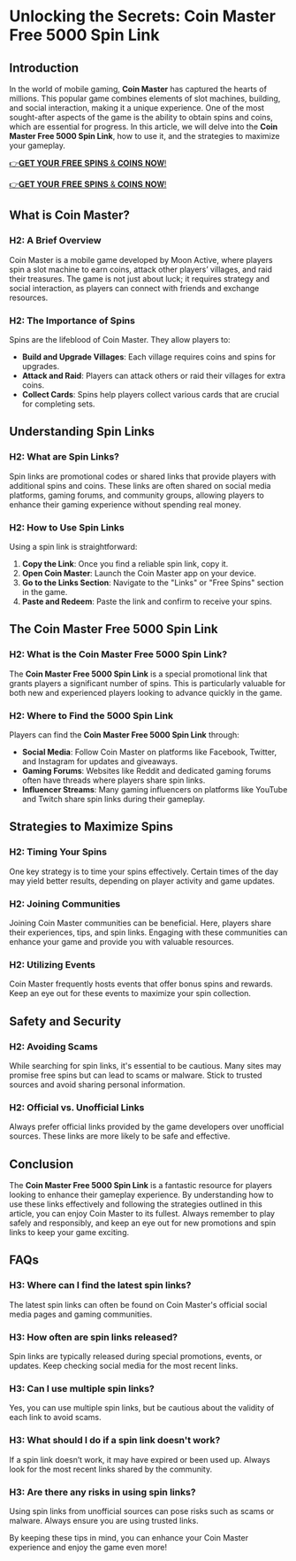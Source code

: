 # Unlocking the Secrets: Coin Master Free 5000 Spin Link

## Introduction

In the world of mobile gaming, **Coin Master** has captured the hearts of millions. This popular game combines elements of slot machines, building, and social interaction, making it a unique experience. One of the most sought-after aspects of the game is the ability to obtain spins and coins, which are essential for progress. In this article, we will delve into the **Coin Master Free 5000 Spin Link**, how to use it, and the strategies to maximize your gameplay.

[👉𝐆𝐄𝐓 𝐘𝐎𝐔𝐑 𝐅𝐑𝐄𝐄 𝐒𝐏𝐈𝐍𝐒 & 𝐂𝐎𝐈𝐍𝐒 𝐍𝐎𝐖!](http://todaylink.site/Coinspins/)

[👉𝐆𝐄𝐓 𝐘𝐎𝐔𝐑 𝐅𝐑𝐄𝐄 𝐒𝐏𝐈𝐍𝐒 & 𝐂𝐎𝐈𝐍𝐒 𝐍𝐎𝐖!](http://todaylink.site/Coinspins/)
## What is Coin Master?

### H2: A Brief Overview

Coin Master is a mobile game developed by Moon Active, where players spin a slot machine to earn coins, attack other players’ villages, and raid their treasures. The game is not just about luck; it requires strategy and social interaction, as players can connect with friends and exchange resources.

### H2: The Importance of Spins

Spins are the lifeblood of Coin Master. They allow players to:

- **Build and Upgrade Villages**: Each village requires coins and spins for upgrades.
- **Attack and Raid**: Players can attack others or raid their villages for extra coins.
- **Collect Cards**: Spins help players collect various cards that are crucial for completing sets.

## Understanding Spin Links

### H2: What are Spin Links?

Spin links are promotional codes or shared links that provide players with additional spins and coins. These links are often shared on social media platforms, gaming forums, and community groups, allowing players to enhance their gaming experience without spending real money.

### H2: How to Use Spin Links

Using a spin link is straightforward:

1. **Copy the Link**: Once you find a reliable spin link, copy it.
2. **Open Coin Master**: Launch the Coin Master app on your device.
3. **Go to the Links Section**: Navigate to the "Links" or "Free Spins" section in the game.
4. **Paste and Redeem**: Paste the link and confirm to receive your spins.

## The Coin Master Free 5000 Spin Link

### H2: What is the Coin Master Free 5000 Spin Link?

The **Coin Master Free 5000 Spin Link** is a special promotional link that grants players a significant number of spins. This is particularly valuable for both new and experienced players looking to advance quickly in the game.

### H2: Where to Find the 5000 Spin Link

Players can find the **Coin Master Free 5000 Spin Link** through:

- **Social Media**: Follow Coin Master on platforms like Facebook, Twitter, and Instagram for updates and giveaways.
- **Gaming Forums**: Websites like Reddit and dedicated gaming forums often have threads where players share spin links.
- **Influencer Streams**: Many gaming influencers on platforms like YouTube and Twitch share spin links during their gameplay.

## Strategies to Maximize Spins

### H2: Timing Your Spins

One key strategy is to time your spins effectively. Certain times of the day may yield better results, depending on player activity and game updates. 

### H2: Joining Communities

Joining Coin Master communities can be beneficial. Here, players share their experiences, tips, and spin links. Engaging with these communities can enhance your game and provide you with valuable resources.

### H2: Utilizing Events

Coin Master frequently hosts events that offer bonus spins and rewards. Keep an eye out for these events to maximize your spin collection.

## Safety and Security

### H2: Avoiding Scams

While searching for spin links, it's essential to be cautious. Many sites may promise free spins but can lead to scams or malware. Stick to trusted sources and avoid sharing personal information.

### H2: Official vs. Unofficial Links

Always prefer official links provided by the game developers over unofficial sources. These links are more likely to be safe and effective.

## Conclusion

The **Coin Master Free 5000 Spin Link** is a fantastic resource for players looking to enhance their gameplay experience. By understanding how to use these links effectively and following the strategies outlined in this article, you can enjoy Coin Master to its fullest. Always remember to play safely and responsibly, and keep an eye out for new promotions and spin links to keep your game exciting.

## FAQs

### H3: Where can I find the latest spin links?

The latest spin links can often be found on Coin Master's official social media pages and gaming communities.

### H3: How often are spin links released?

Spin links are typically released during special promotions, events, or updates. Keep checking social media for the most recent links.

### H3: Can I use multiple spin links?

Yes, you can use multiple spin links, but be cautious about the validity of each link to avoid scams.

### H3: What should I do if a spin link doesn't work?

If a spin link doesn’t work, it may have expired or been used up. Always look for the most recent links shared by the community.

### H3: Are there any risks in using spin links?

Using spin links from unofficial sources can pose risks such as scams or malware. Always ensure you are using trusted links.

By keeping these tips in mind, you can enhance your Coin Master experience and enjoy the game even more!
